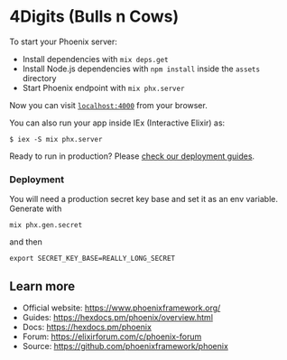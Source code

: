 # 4Digits (Bulls n Cows)

To start your Phoenix server:

  * Install dependencies with `mix deps.get`
  * Install Node.js dependencies with `npm install` inside the `assets` directory
  * Start Phoenix endpoint with `mix phx.server`

Now you can visit [`localhost:4000`](http://localhost:4000) from your browser.

You can also run your app inside IEx (Interactive Elixir) as:

    $ iex -S mix phx.server

Ready to run in production? Please [check our deployment guides](https://hexdocs.pm/phoenix/deployment.html).

### Deployment

You will need a production secret key base and set it as an env variable. Generate with

    mix phx.gen.secret

and then

    export SECRET_KEY_BASE=REALLY_LONG_SECRET

## Learn more

  * Official website: https://www.phoenixframework.org/
  * Guides: https://hexdocs.pm/phoenix/overview.html
  * Docs: https://hexdocs.pm/phoenix
  * Forum: https://elixirforum.com/c/phoenix-forum
  * Source: https://github.com/phoenixframework/phoenix
